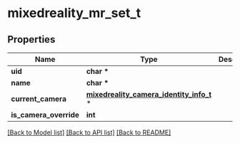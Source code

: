 # mixedreality_mr_set_t

## Properties
Name | Type | Description | Notes
------------ | ------------- | ------------- | -------------
**uid** | **char \*** |  | [optional] 
**name** | **char \*** |  | [optional] 
**current_camera** | [**mixedreality_camera_identity_info_t**](mixedreality_camera_identity_info.md) \* |  | [optional] 
**is_camera_override** | **int** |  | [optional] 

[[Back to Model list]](../README.md#documentation-for-models) [[Back to API list]](../README.md#documentation-for-api-endpoints) [[Back to README]](../README.md)



